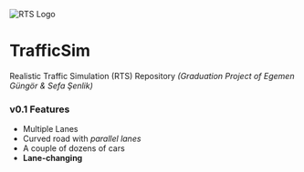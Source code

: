 ![RTS Logo](https://i.ibb.co/nR1318Q/RTSLogo-Web.png "Realistic Traffic Simulation (RTS) Logo")

# TrafficSim
Realistic Traffic Simulation (RTS) Repository _(Graduation Project of Egemen Güngör & Sefa Şenlik)_

### v0.1 Features
- Multiple Lanes
- Curved road with _parallel lanes_
- A couple of dozens of cars
- **Lane-changing**

